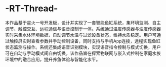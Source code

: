 # -RT-Thread-
本作品基于星火一号开发板，设计并实现了一套智能鱼缸系统，集环境监测、自主调节、触控交互、远程通信与语音控制于一体。系统通过温度传感器与浊度传感器实时采集水体环境数据，自动调节水温与过滤设备状态，维持水质稳定。用户可通过触控屏实时查看参数并手动控制设备，同时支持与手机App连接，远程实现鱼缸状态监测与操作。系统还集成语音识别模块，实现语音指令控制与模式切换，用户可在自动与手动模式间自由切换。该作品旨在探索物联网与嵌入式控制在家庭水族环境中的融合应用，提升养鱼体验与智能化水平。
